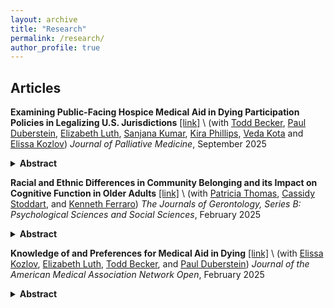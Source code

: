 ```yaml
---
layout: archive
title: "Research"
permalink: /research/
author_profile: true
---
```


## Articles

**Examining Public-Facing Hospice Medical Aid in Dying Participation Policies in Legalizing U.S. Jurisdictions** [[link]](https://www.liebertpub.com/doi/10.1177/10966218251377534) \\
(with [Todd Becker](https://icts.wustl.edu/people/todd-d-becker-phd/), [Paul Duberstein](https://sph.rutgers.edu/directory/paul-duberstein), [Elizabeth Luth](https://ifh.rutgers.edu/faculty_staff/elizabeth-luth/), [Sanjana Kumar](https://www.thehowardlab.org/people), [Kira Phillips](https://education.sph.brown.edu/people/kira-philips-med), [Veda Kota](https://www.linkedin.com/in/veda-kota-mph-801595191/) and [Elissa Kozlov](https://sph.rutgers.edu/directory/elissa-kozlov))
*Journal of Palliative Medicine*, September 2025
<details>
  <summary><strong>Abstract</strong></summary>
**Background**: Nearly 9 in 10 patients in the United States who use medical aid in dying (MAID) are enrolled in hospice. Jurisdictions have increasingly mandated that health organizations publicly report their MAID participation policies. Yet comprehensive examination of the prevalence and characteristics of public-facing MAID policies in U.S. hospice providers is lacking. **Objective**: The objective of this study was to comprehensively characterize the availability and content of hospices’ public-facing MAID participation policies in the 11 U.S. jurisdictions where MAID is legal. **Design**: We adopted a cross-sectional design. **Setting/Subjects**: We used the Centers for Medicare & Medicaid Services’ Hospice - General Information data set to identify Medicare-certified hospices in all 11 U.S. jurisdictions where MAID is legal. **Measurements**: Policy availability was assessed via the presence or absence of online hospice MAID participation policies. Policy content was extracted to identify and subsequently categorize clinical domains of MAID participation. **Results**: Only 39 of 724 hospices (5.4%) published a public-facing MAID participation policy. Policy availability was low even within the two jurisdictions mandating hospice online publication (0 of 52 from New Mexico [0.0%]; 14 of 389 from California [3.6%]). Moreover, even when published, policy content was highly variable and often too vague to discern which MAID-related activities were permitted. For instance, 18 of 39 policies (46.2%) did not report whether or not physicians were permitted to prescribe MAID medication. **Conclusions**: The lack of availability and specificity in hospices’ public-facing MAID participation policies may jeopardize patient access to legal end-of-life care options. Irrespective of jurisdictional mandates, greater organizational transparency is needed to support informed decision making.
</details>

**Racial and Ethnic Differences in Community Belonging and its Impact on Cognitive Function in Older Adults** [[link]](https://academic.oup.com/psychsocgerontology/article-abstract/80/6/gbaf028/8016079?redirectedFrom=fulltext) \\
(with [Patricia Thomas](https://www.cla.purdue.edu/directory/profiles/patricia-a.-thomas.html), [Cassidy Stoddart](https://www.linkedin.com/in/cassidy-stoddart-b71920235/), and [Kenneth Ferraro](https://www.cla.purdue.edu/directory/profiles/kenneth-ferraro.html))
*The Journals of Gerontology, Series B: Psychological Sciences and Social Sciences*, February 2025
<details>
  <summary><strong>Abstract</strong></summary>
This study adds to the literature on the relationship between social relationships and cognitive function by using social integration theory to examine whether a sense of community belonging at different ages is related to cognitive function in later life. We also examine whether the relationship between community belonging, and cognitive function is distinct among White, Black, and Hispanic older adults. Using data from the Health and Retirement Study including the 2017 Life History Mail Survey (N = 3,302), we use parallel measures of community belonging across 3 periods in the life course. We estimated relationships using ordinary least squares (OLS) regression and lagged dependent variable models. Respondents who experienced greater community belonging at age 10 and during later life (i.e., age in 2016) had higher levels of cognitive function in 2018 than those who reported feeling less belonging with their community at those ages (b = 0.193, p < .001; b = 0.090, p < .05, respectively). The main effects of community belonging at any age were not related to change in cognitive function from 2016 to 2018; however, there were significant interaction effects between community belonging at age 10 on cognitive function in 2018 and from 2016 to 2018 (p < .05 and p < .01, respectively) with the beneficial effects of community belonging at age 10 being stronger for Black older adults compared with White older adults. These findings highlight the importance of early and later life community belonging for the cognitive functioning of older adults, and particularly for Black older adults’ cognitive function.
</details>

**Knowledge of and Preferences for Medical Aid in Dying** [[link]](https://jamanetwork.com/journals/jamanetworkopen/fullarticle/2830551) \\
(with [Elissa Kozlov](https://sph.rutgers.edu/directory/elissa-kozlov), [Elizabeth Luth](https://ifh.rutgers.edu/faculty_staff/elizabeth-luth/), [Todd Becker](https://icts.wustl.edu/people/todd-d-becker-phd/), and [Paul Duberstein](https://sph.rutgers.edu/directory/paul-duberstein))
*Journal of the American Medical Association Network Open*, February 2025
<details>
  <summary><strong>Abstract</strong></summary>
Medical aid in dying (MAID) is legal in jurisdictions covering more than one-fifth of the US population and has been used by a largely White, educated population. The extent to which knowledge of MAID and preferences for personal use align with patterns of use is unknown. This cross-sectional, self-report online survey study used a national Prime Panels–based sample of US adults recruited between July 16 and August 10, 2024. A total of 3227 respondents aged 18 years or older from all US states and Washington, DC, were included. Individuals from states with legal MAID, aged 60 years or older, and members of racial and ethnic minority groups were oversampled. We evaluated knowledge of the legality of MAID in the US and in respondents’ state of residence as well as potential interest in future use of MAID. Descriptive statistics and χ2 tests were used to examine associations by demographic characteristics and place of residence. Of 3227 respondents (mean [SD] age, 55.7 [17.4] years; 1839 women [57.0%]), 1654 (51.3%) did not know if MAID was legal the US, and 1638 (50.8%) did not know if MAID was legal in their state. Respondents in states where MAID is legal were more likely to know that MAID is legal in the US compared with those in states where MAID is not legal (728 of 2164 [33.6%] vs 216 of 1063 [20.3%]; P < .001). Across all respondents, 1420 (44.0%), including 96 of 222 Asian respondents (43.2%), 206 of 605 Black respondents (34.0%), and 129 of 308 Hispanic respondents (41.9%), reported they would definitely or probably consider MAID if they received a diagnosis of a terminal illness. In this online survey study of US adults, substantial interest in using MAID as well as significant knowledge gaps regarding the legality of MAID were reported. These findings highlight the need for public education, policy initiatives, and patient-clinician discussions to ensure equitable access to patient-centered end-of-life options and informed decision-making.
</details>

